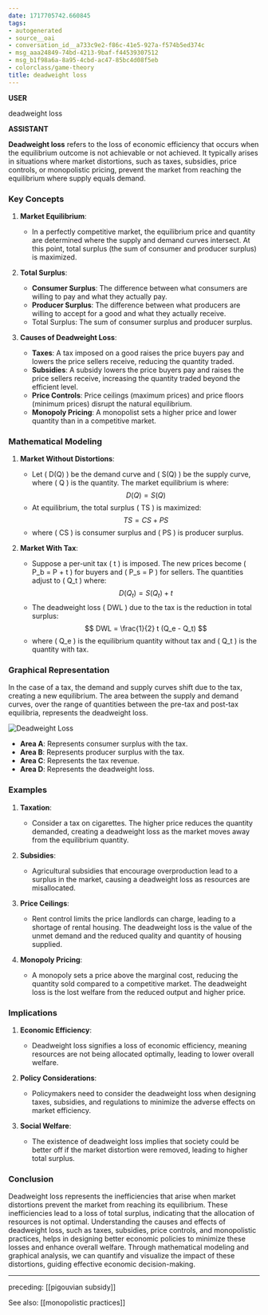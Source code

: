 ```yaml
---
date: 1717705742.660845
tags:
- autogenerated
- source__oai
- conversation_id__a733c9e2-f86c-41e5-927a-f574b5ed374c
- msg_aaa24849-74bd-4213-9baf-f44539307512
- msg_b1f98a6a-8a95-4cbd-ac47-85bc4d08f5eb
- colorclass/game-theory
title: deadweight loss
---
```


**USER**

deadweight loss


**ASSISTANT**

**Deadweight loss** refers to the loss of economic efficiency that occurs when the equilibrium outcome is not achievable or not achieved. It typically arises in situations where market distortions, such as taxes, subsidies, price controls, or monopolistic pricing, prevent the market from reaching the equilibrium where supply equals demand.

### Key Concepts

1. **Market Equilibrium**:
   - In a perfectly competitive market, the equilibrium price and quantity are determined where the supply and demand curves intersect. At this point, total surplus (the sum of consumer and producer surplus) is maximized.

2. **Total Surplus**:
   - **Consumer Surplus**: The difference between what consumers are willing to pay and what they actually pay.
   - **Producer Surplus**: The difference between what producers are willing to accept for a good and what they actually receive.
   - Total Surplus: The sum of consumer surplus and producer surplus.

3. **Causes of Deadweight Loss**:
   - **Taxes**: A tax imposed on a good raises the price buyers pay and lowers the price sellers receive, reducing the quantity traded.
   - **Subsidies**: A subsidy lowers the price buyers pay and raises the price sellers receive, increasing the quantity traded beyond the efficient level.
   - **Price Controls**: Price ceilings (maximum prices) and price floors (minimum prices) disrupt the natural equilibrium.
   - **Monopoly Pricing**: A monopolist sets a higher price and lower quantity than in a competitive market.

### Mathematical Modeling

1. **Market Without Distortions**:
   - Let \( D(Q) \) be the demand curve and \( S(Q) \) be the supply curve, where \( Q \) is the quantity. The market equilibrium is where:
     $$ D(Q) = S(Q) $$
   - At equilibrium, the total surplus \( TS \) is maximized:
     $$ TS = CS + PS $$
   - where \( CS \) is consumer surplus and \( PS \) is producer surplus.

2. **Market With Tax**:
   - Suppose a per-unit tax \( t \) is imposed. The new prices become \( P_b = P + t \) for buyers and \( P_s = P \) for sellers. The quantities adjust to \( Q_t \) where:
     $$ D(Q_t) = S(Q_t) + t $$
   - The deadweight loss \( DWL \) due to the tax is the reduction in total surplus:
     $$ DWL = \frac{1}{2} t (Q_e - Q_t) $$
   - where \( Q_e \) is the equilibrium quantity without tax and \( Q_t \) is the quantity with tax.

### Graphical Representation

In the case of a tax, the demand and supply curves shift due to the tax, creating a new equilibrium. The area between the supply and demand curves, over the range of quantities between the pre-tax and post-tax equilibria, represents the deadweight loss.

![Deadweight Loss](https://upload.wikimedia.org/wikipedia/commons/thumb/a/a7/Deadweight_loss_triangle.svg/640px-Deadweight_loss_triangle.svg.png)

- **Area A**: Represents consumer surplus with the tax.
- **Area B**: Represents producer surplus with the tax.
- **Area C**: Represents the tax revenue.
- **Area D**: Represents the deadweight loss.

### Examples

1. **Taxation**:
   - Consider a tax on cigarettes. The higher price reduces the quantity demanded, creating a deadweight loss as the market moves away from the equilibrium quantity.

2. **Subsidies**:
   - Agricultural subsidies that encourage overproduction lead to a surplus in the market, causing a deadweight loss as resources are misallocated.

3. **Price Ceilings**:
   - Rent control limits the price landlords can charge, leading to a shortage of rental housing. The deadweight loss is the value of the unmet demand and the reduced quality and quantity of housing supplied.

4. **Monopoly Pricing**:
   - A monopoly sets a price above the marginal cost, reducing the quantity sold compared to a competitive market. The deadweight loss is the lost welfare from the reduced output and higher price.

### Implications

1. **Economic Efficiency**:
   - Deadweight loss signifies a loss of economic efficiency, meaning resources are not being allocated optimally, leading to lower overall welfare.

2. **Policy Considerations**:
   - Policymakers need to consider the deadweight loss when designing taxes, subsidies, and regulations to minimize the adverse effects on market efficiency.

3. **Social Welfare**:
   - The existence of deadweight loss implies that society could be better off if the market distortion were removed, leading to higher total surplus.

### Conclusion

Deadweight loss represents the inefficiencies that arise when market distortions prevent the market from reaching its equilibrium. These inefficiencies lead to a loss of total surplus, indicating that the allocation of resources is not optimal. Understanding the causes and effects of deadweight loss, such as taxes, subsidies, price controls, and monopolistic practices, helps in designing better economic policies to minimize these losses and enhance overall welfare. Through mathematical modeling and graphical analysis, we can quantify and visualize the impact of these distortions, guiding effective economic decision-making.


---

preceding: [[pigouvian subsidy]]

See also: [[monopolistic practices]]